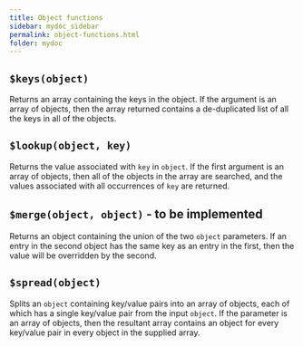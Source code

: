 ```yaml
---
title: Object functions
sidebar: mydoc_sidebar
permalink: object-functions.html
folder: mydoc
---
```


## `$keys(object)`

Returns an array containing the keys in the object.  If the argument is an array of objects,
then the array returned contains a de-duplicated list of all the keys in all of the objects.

## `$lookup(object, key)`

Returns the value associated with `key` in `object`. If the first argument is an array of objects,
then all of the objects in the array are searched, and the values associated with all occurrences 
of `key` are returned.
  
## `$merge(object, object)` - to be implemented
  
Returns an object containing the union of the two `object` parameters.  If an entry in the second object 
has the same key as an entry in the first, then the value will be overridden by the second.

## `$spread(object)`

Splits an `object` containing key/value pairs into an array of objects, each of which has a single
key/value pair from the input `object`.  If the parameter is an array of objects, then the resultant 
array contains an object for every key/value pair in every object in the supplied array.
